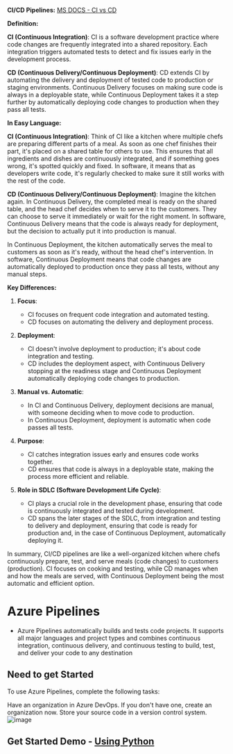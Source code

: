 **CI/CD Pipelines:**
[MS DOCS - CI vs CD ](https://learn.microsoft.com/en-us/azure/devops/pipelines/get-started/pipelines-get-started?view=azure-devops#automate-tests-builds-and-delivery)

**Definition:**

**CI (Continuous Integration)**: CI is a software development practice where code changes are frequently integrated into a shared repository. Each integration triggers automated tests to detect and fix issues early in the development process.

**CD (Continuous Delivery/Continuous Deployment)**: CD extends CI by automating the delivery and deployment of tested code to production or staging environments. Continuous Delivery focuses on making sure code is always in a deployable state, while Continuous Deployment takes it a step further by automatically deploying code changes to production when they pass all tests.

**In Easy Language:**

**CI (Continuous Integration)**: Think of CI like a kitchen where multiple chefs are preparing different parts of a meal. As soon as one chef finishes their part, it's placed on a shared table for others to use. This ensures that all ingredients and dishes are continuously integrated, and if something goes wrong, it's spotted quickly and fixed. In software, it means that as developers write code, it's regularly checked to make sure it still works with the rest of the code.

**CD (Continuous Delivery/Continuous Deployment)**: Imagine the kitchen again. In Continuous Delivery, the completed meal is ready on the shared table, and the head chef decides when to serve it to the customers. They can choose to serve it immediately or wait for the right moment. In software, Continuous Delivery means that the code is always ready for deployment, but the decision to actually put it into production is manual. 

In Continuous Deployment, the kitchen automatically serves the meal to customers as soon as it's ready, without the head chef's intervention. In software, Continuous Deployment means that code changes are automatically deployed to production once they pass all tests, without any manual steps.

**Key Differences:**

1. **Focus**:
   - CI focuses on frequent code integration and automated testing.
   - CD focuses on automating the delivery and deployment process.

2. **Deployment**:
   - CI doesn't involve deployment to production; it's about code integration and testing.
   - CD includes the deployment aspect, with Continuous Delivery stopping at the readiness stage and Continuous Deployment automatically deploying code changes to production.

3. **Manual vs. Automatic**:
   - In CI and Continuous Delivery, deployment decisions are manual, with someone deciding when to move code to production.
   - In Continuous Deployment, deployment is automatic when code passes all tests.

4. **Purpose**:
   - CI catches integration issues early and ensures code works together.
   - CD ensures that code is always in a deployable state, making the process more efficient and reliable.

5. **Role in SDLC (Software Development Life Cycle)**:
   - CI plays a crucial role in the development phase, ensuring that code is continuously integrated and tested during development.
   - CD spans the later stages of the SDLC, from integration and testing to delivery and deployment, ensuring that code is ready for production and, in the case of Continuous Deployment, automatically deploying it.

In summary, CI/CD pipelines are like a well-organized kitchen where chefs continuously prepare, test, and serve meals (code changes) to customers (production). CI focuses on cooking and testing, while CD manages when and how the meals are served, with Continuous Deployment being the most automatic and efficient option.


# Azure Pipelines
- Azure Pipelines automatically builds and tests code projects. It supports all major languages and project types and combines continuous integration, continuous delivery, and continuous testing to build, test, and deliver your code to any destination
## Need to get Started
To use Azure Pipelines, complete the following tasks:

Have an organization in Azure DevOps. If you don't have one, create an organization now.
Store your source code in a version control system.![image](https://github.com/Ananyojha/az-400/assets/76782360/b5d53707-6ca8-4907-9db8-43ea45e9774d)

## Get Started Demo - [Using Python](https://learn.microsoft.com/en-us/azure/devops/pipelines/create-first-pipeline?view=azure-devops&tabs=python%2Ctfs-2018-2%2Cbrowser)
